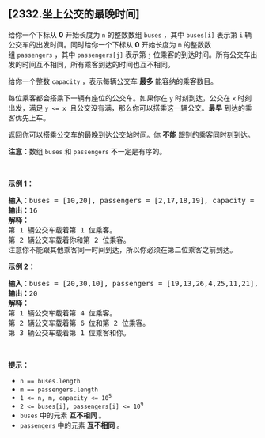## [2332.坐上公交的最晚时间]
<p>给你一个下标从 <strong>0</strong>&nbsp;开始长度为 <code>n</code>&nbsp;的整数数组&nbsp;<code>buses</code>&nbsp;，其中&nbsp;<code>buses[i]</code>&nbsp;表示第 <code>i</code>&nbsp;辆公交车的出发时间。同时给你一个下标从 <strong>0</strong>&nbsp;开始长度为 <code>m</code>&nbsp;的整数数组&nbsp;<code>passengers</code>&nbsp;，其中&nbsp;<code>passengers[j]</code>&nbsp;表示第&nbsp;<code>j</code>&nbsp;位乘客的到达时间。所有公交车出发的时间互不相同，所有乘客到达的时间也互不相同。</p>

<p>给你一个整数&nbsp;<code>capacity</code>&nbsp;，表示每辆公交车&nbsp;<strong>最多</strong>&nbsp;能容纳的乘客数目。</p>

<p>每位乘客都会搭乘下一辆有座位的公交车。如果你在 <code>y</code>&nbsp;时刻到达，公交在&nbsp;<code>x</code>&nbsp;时刻出发，满足&nbsp;<code>y &lt;= x</code>&nbsp;&nbsp;且公交没有满，那么你可以搭乘这一辆公交。<strong>最早</strong>&nbsp;到达的乘客优先上车。</p>

<p>返回你可以搭乘公交车的最晚到达公交站时间。你 <strong>不能</strong>&nbsp;跟别的乘客同时刻到达。</p>

<p><strong>注意：</strong>数组&nbsp;<code>buses</code> 和&nbsp;<code>passengers</code>&nbsp;不一定是有序的。</p>

<p>&nbsp;</p>

<p><strong>示例 1：</strong></p>

<pre><b>输入：</b>buses = [10,20], passengers = [2,17,18,19], capacity = 2
<b>输出：</b>16
<strong>解释：</strong>
第 1 辆公交车载着第 1 位乘客。
第 2 辆公交车载着你和第 2 位乘客。
注意你不能跟其他乘客同一时间到达，所以你必须在第二位乘客之前到达。</pre>

<p><strong>示例 2：</strong></p>

<pre><b>输入：</b>buses = [20,30,10], passengers = [19,13,26,4,25,11,21], capacity = 2
<b>输出：</b>20
<b>解释：</b>
第 1 辆公交车载着第 4 位乘客。
第 2 辆公交车载着第 6 位和第 2 位乘客。
第 3 辆公交车载着第 1 位乘客和你。
</pre>

<p>&nbsp;</p>

<p><strong>提示：</strong></p>

<ul>
	<li><code>n == buses.length</code></li>
	<li><code>m == passengers.length</code></li>
	<li><code>1 &lt;= n, m, capacity &lt;= 10<sup>5</sup></code></li>
	<li><code>2 &lt;= buses[i], passengers[i] &lt;= 10<sup>9</sup></code></li>
	<li><code>buses</code>&nbsp;中的元素 <strong>互不相同&nbsp;</strong>。</li>
	<li><code>passengers</code>&nbsp;中的元素 <strong>互不相同</strong>&nbsp;。</li>
</ul>
